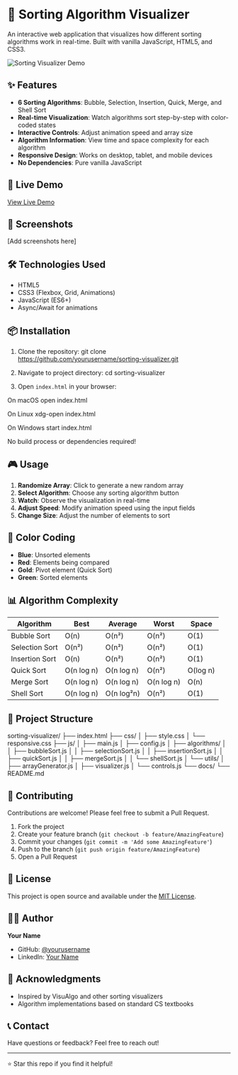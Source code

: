 # 🎨 Sorting Algorithm Visualizer

An interactive web application that visualizes how different sorting algorithms work in real-time. Built with vanilla JavaScript, HTML5, and CSS3.

![Sorting Visualizer Demo](screenshot.png)

## ✨ Features

- **6 Sorting Algorithms**: Bubble, Selection, Insertion, Quick, Merge, and Shell Sort
- **Real-time Visualization**: Watch algorithms sort step-by-step with color-coded states
- **Interactive Controls**: Adjust animation speed and array size
- **Algorithm Information**: View time and space complexity for each algorithm
- **Responsive Design**: Works on desktop, tablet, and mobile devices
- **No Dependencies**: Pure vanilla JavaScript

## 🚀 Live Demo

[View Live Demo](https://yourusername.github.io/sorting-visualizer)

## 📸 Screenshots

[Add screenshots here]

## 🛠️ Technologies Used

- HTML5
- CSS3 (Flexbox, Grid, Animations)
- JavaScript (ES6+)
- Async/Await for animations

## 📦 Installation

1. Clone the repository:
git clone https://github.com/yourusername/sorting-visualizer.git

2. Navigate to project directory:
cd sorting-visualizer

3. Open `index.html` in your browser:

On macOS
open index.html

On Linux
xdg-open index.html

On Windows
start index.html

No build process or dependencies required!

## 🎮 Usage

1. **Randomize Array**: Click to generate a new random array
2. **Select Algorithm**: Choose any sorting algorithm button
3. **Watch**: Observe the visualization in real-time
4. **Adjust Speed**: Modify animation speed using the input fields
5. **Change Size**: Adjust the number of elements to sort

## 🎨 Color Coding

- **Blue**: Unsorted elements
- **Red**: Elements being compared
- **Gold**: Pivot element (Quick Sort)
- **Green**: Sorted elements

## 📊 Algorithm Complexity

| Algorithm | Best | Average | Worst | Space |
|-----------|------|---------|-------|-------|
| Bubble Sort | O(n) | O(n²) | O(n²) | O(1) |
| Selection Sort | O(n²) | O(n²) | O(n²) | O(1) |
| Insertion Sort | O(n) | O(n²) | O(n²) | O(1) |
| Quick Sort | O(n log n) | O(n log n) | O(n²) | O(log n) |
| Merge Sort | O(n log n) | O(n log n) | O(n log n) | O(n) |
| Shell Sort | O(n log n) | O(n log²n) | O(n²) | O(1) |

## 📁 Project Structure

sorting-visualizer/
├── index.html
├── css/
│ ├── style.css
│ └── responsive.css
├── js/
│ ├── main.js
│ ├── config.js
│ ├── algorithms/
│ │ ├── bubbleSort.js
│ │ ├── selectionSort.js
│ │ ├── insertionSort.js
│ │ ├── quickSort.js
│ │ ├── mergeSort.js
│ │ └── shellSort.js
│ └── utils/
│ ├── arrayGenerator.js
│ ├── visualizer.js
│ └── controls.js
└── docs/
└── README.md

## 🤝 Contributing

Contributions are welcome! Please feel free to submit a Pull Request.

1. Fork the project
2. Create your feature branch (`git checkout -b feature/AmazingFeature`)
3. Commit your changes (`git commit -m 'Add some AmazingFeature'`)
4. Push to the branch (`git push origin feature/AmazingFeature`)
5. Open a Pull Request

## 📝 License

This project is open source and available under the [MIT License](LICENSE).

## 👨‍💻 Author

**Your Name**
- GitHub: [@yourusername](https://github.com/yourusername)
- LinkedIn: [Your Name](https://linkedin.com/in/yourprofile)

## 🙏 Acknowledgments

- Inspired by VisuAlgo and other sorting visualizers
- Algorithm implementations based on standard CS textbooks

## 📞 Contact

Have questions or feedback? Feel free to reach out!

---

⭐ Star this repo if you find it helpful!
